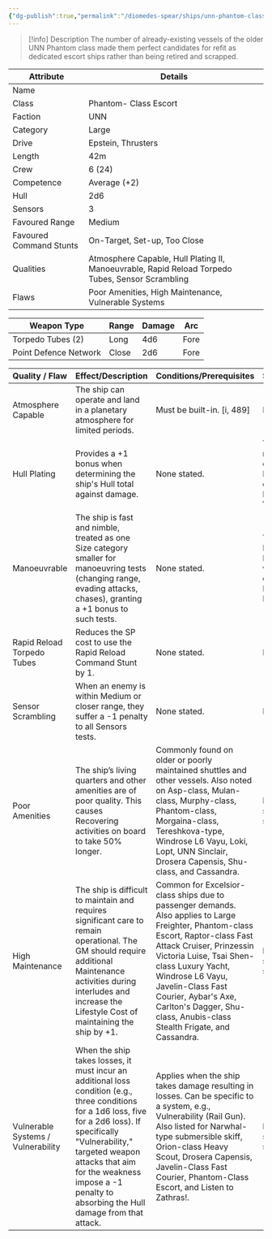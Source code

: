 ```yaml
---
{"dg-publish":true,"permalink":"/diomedes-spear/ships/unn-phantom-class-escort/"}
---
```


> [!info] Description
The number of already-existing vessels of the older UNN Phantom class made them perfect candidates for refit as dedicated escort ships rather than being retired and scrapped.

| Attribute               | Details                                                                                          |
| ----------------------- | ------------------------------------------------------------------------------------------------ |
| Name                    |                                                                                                  |
| Class                   | Phantom- Class Escort                                                                            |
| Faction                 | UNN                                                                                              |
| Category                | Large                                                                                            |
| Drive                   | Epstein, Thrusters                                                                               |
| Length                  | 42m                                                                                              |
| Crew                    | 6 (24)                                                                                           |
| Competence              | Average (+2)                                                                                     |
| Hull                    | 2d6                                                                                              |
| Sensors                 | 3                                                                                                |
| Favoured Range          | Medium                                                                                           |
| Favoured Command Stunts | On-Target, Set-up, Too Close                                                                     |
| Qualities               | Atmosphere Capable, Hull Plating II, Manoeuvrable, Rapid Reload Torpedo Tubes, Sensor Scrambling |
| Flaws                   | Poor Amenities, High Maintenance, Vulnerable Systems                                             |

| Weapon Type           | Range | Damage | Arc  |
| --------------------- | ----- | ------ | ---- |
| Torpedo Tubes (2)     | Long  | 4d6    | Fore |
| Point Defence Network | Close | 2d6    | Fore |

| Quality / Flaw                     | Effect/Description                                                                                                                                                                                                                                                                         | Conditions/Prerequisites                                                                                                                                                                                                                                                                                                                          | Stackable?                                                                           |
| :--------------------------------- | :----------------------------------------------------------------------------------------------------------------------------------------------------------------------------------------------------------------------------------------------------------------------------------------- | :------------------------------------------------------------------------------------------------------------------------------------------------------------------------------------------------------------------------------------------------------------------------------------------------------------------------------------------------ | :----------------------------------------------------------------------------------- |
| Atmosphere Capable                 | The ship can operate and land in a planetary atmosphere for limited periods.                                                                                                                                                                                                               | Must be built-in. [i, 489]                                                                                                                                                                                                                                                                                                                        | No                                                                                   |
| Hull Plating                       | Provides a +1 bonus when determining the ship's Hull total against damage.                                                                                                                                                                                                                 | None stated.                                                                                                                                                                                                                                                                                                                                      | Yes, up to a maximum equal to the Hull score in dice (e.g., Hull Plating II, III, V) |
| Manoeuvrable                       | The ship is fast and nimble, treated as one Size category smaller for manoeuvring tests (changing range, evading attacks, chases), granting a +1 bonus to such tests.                                                                                                                      | None stated.                                                                                                                                                                                                                                                                                                                                      | Yes (can be Highly Manoeuvrable with two qualities; e.g., Manoeuvrable II)           |
| Rapid Reload Torpedo Tubes         | Reduces the SP cost to use the Rapid Reload Command Stunt by 1.                                                                                                                                                                                                                            | None stated.                                                                                                                                                                                                                                                                                                                                      | No                                                                                   |
| Sensor Scrambling                  | When an enemy is within Medium or closer range, they suffer a -1 penalty to all Sensors tests.                                                                                                                                                                                             | None stated.                                                                                                                                                                                                                                                                                                                                      | No                                                                                   |
| Poor Amenities                     | The ship’s living quarters and other amenities are of poor quality. This causes Recovering activities on board to take 50% longer.                                                                                                                                                         | Commonly found on older or poorly maintained shuttles and other vessels. Also noted on Asp-class, Mulan-class, Murphy-class, Phantom-class, Morgaina-class, Tereshkova-type, Windrose L6 Vayu, Loki, Lopt, UNN Sinclair, Drosera Capensis, Shu-class, and Cassandra.                                                                              | Not explicitly stated as stackable.                                                  |
| High Maintenance                   | The ship is difficult to maintain and requires significant care to remain operational. The GM should require additional Maintenance activities during interludes and increase the Lifestyle Cost of maintaining the ship by +1.                                                            | Common for Excelsior-class ships due to passenger demands. Also applies to Large Freighter, Phantom-class Escort, Raptor-class Fast Attack Cruiser, Prinzessin Victoria Luise, Tsai Shen-class Luxury Yacht, Windrose L6 Vayu, Javelin-Class Fast Courier, Aybar's Axe, Carlton's Dagger, Shu-class, Anubis-class Stealth Frigate, and Cassandra. | Not explicitly stated as stackable.                                                  |
| Vulnerable Systems / Vulnerability | When the ship takes losses, it must incur an additional loss condition (e.g., three conditions for a 1d6 loss, five for a 2d6 loss). If specifically "Vulnerability," targeted weapon attacks that aim for the weakness impose a -1 penalty to absorbing the Hull damage from that attack. | Applies when the ship takes damage resulting in losses. Can be specific to a system, e.g., Vulnerability (Rail Gun). Also listed for Narwhal-type submersible skiff, Orion-class Heavy Scout, Drosera Capensis, Javelin-Class Fast Courier, Phantom-Class Escort, and Listen to Zathras!.                                                         | Not explicitly stated as stackable.                                                  |
